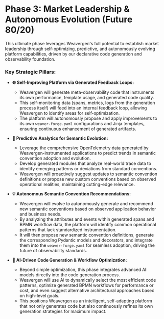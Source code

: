 # Phase 3: Market Leadership & Autonomous Evolution (Future 80/20)

This ultimate phase leverages Weavergen's full potential to establish market leadership through self-optimizing, predictive, and autonomously evolving platform capabilities, driven by our declarative code generation and observability foundation.

### Key Strategic Pillars:

-   **🌐 Self-Improving Platform via Generated Feedback Loops:**
    -   Weavergen will generate meta-observability code that instruments its own performance, template usage, and generated code quality.
    -   This self-monitoring data (spans, metrics, logs from the generation process itself) will feed into an internal feedback loop, allowing Weavergen to identify areas for self-optimization.
    -   The platform will autonomously propose and apply improvements to its own `weaver-forge.yaml` configurations and Jinja templates, ensuring continuous enhancement of generated artifacts.

-   **🔮 Predictive Analytics for Semantic Evolution:**
    -   Leverage the comprehensive OpenTelemetry data generated by Weavergen-instrumented applications to predict trends in semantic convention adoption and evolution.
    -   Develop generated modules that analyze real-world trace data to identify emerging patterns or deviations from standard conventions.
    -   Weavergen will proactively suggest updates to semantic convention definitions or propose new custom conventions based on observed operational realities, maintaining cutting-edge relevance.

-   **💡 Autonomous Semantic Convention Recommendations:**
    -   Weavergen will evolve to autonomously generate and recommend new semantic conventions based on observed application behavior and business needs.
    -   By analyzing the attributes and events within generated spans and BPMN workflow data, the platform will identify common operational patterns that lack standardized instrumentation.
    -   It will then propose new semantic convention definitions, generate the corresponding Pydantic models and decorators, and integrate them into the `weaver-forge.yaml` for seamless adoption, driving the future of observability standards.

-   **🚀 AI-Driven Code Generation & Workflow Optimization:**
    -   Beyond simple optimization, this phase integrates advanced AI models directly into the code generation process.
    -   Weavergen will use AI to dynamically select the most efficient code patterns, optimize generated BPMN workflows for performance or cost, and even suggest alternative architectural approaches based on high-level goals.
    -   This positions Weavergen as an intelligent, self-adapting platform that not only generates code but also continuously refines its own generation strategies for maximum impact.
